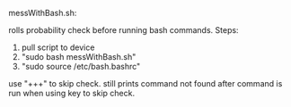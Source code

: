 messWithBash.sh:

rolls probability check before running bash commands.
Steps:
1. pull script to device
2. "sudo bash messWithBash.sh"
3. "sudo source /etc/bash.bashrc"

use "+++" to skip check. 
still prints command not found after command is run when using key to skip check.
